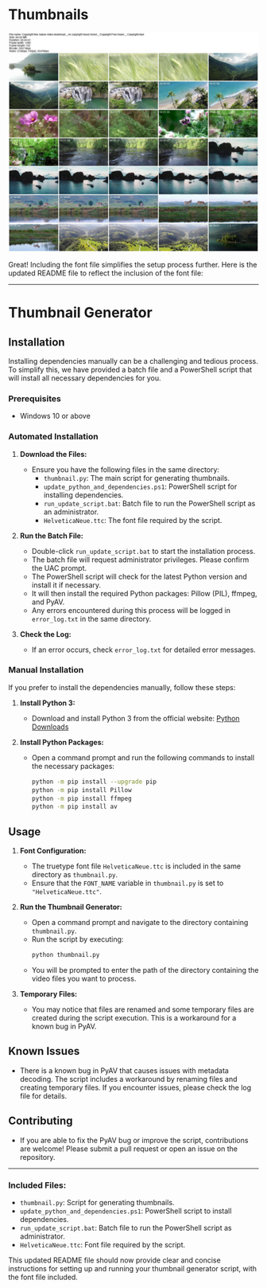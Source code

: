 # Thumbnails

![](example.jpg)

Great! Including the font file simplifies the setup process further. Here is the updated README file to reflect the inclusion of the font file:

---

# Thumbnail Generator

## Installation

Installing dependencies manually can be a challenging and tedious process. To simplify this, we have provided a batch file and a PowerShell script that will install all necessary dependencies for you.

### Prerequisites

- Windows 10 or above

### Automated Installation

1. **Download the Files:**
   - Ensure you have the following files in the same directory:
     - `thumbnail.py`: The main script for generating thumbnails.
     - `update_python_and_dependencies.ps1`: PowerShell script for installing dependencies.
     - `run_update_script.bat`: Batch file to run the PowerShell script as an administrator.
     - `HelveticaNeue.ttc`: The font file required by the script.

2. **Run the Batch File:**
   - Double-click `run_update_script.bat` to start the installation process.
   - The batch file will request administrator privileges. Please confirm the UAC prompt.
   - The PowerShell script will check for the latest Python version and install it if necessary.
   - It will then install the required Python packages: Pillow (PIL), ffmpeg, and PyAV.
   - Any errors encountered during this process will be logged in `error_log.txt` in the same directory.

3. **Check the Log:**
   - If an error occurs, check `error_log.txt` for detailed error messages.

### Manual Installation

If you prefer to install the dependencies manually, follow these steps:

1. **Install Python 3:**
   - Download and install Python 3 from the official website: [Python Downloads](https://www.python.org/downloads/)

2. **Install Python Packages:**
   - Open a command prompt and run the following commands to install the necessary packages:
     ```sh
     python -m pip install --upgrade pip
     python -m pip install Pillow
     python -m pip install ffmpeg
     python -m pip install av
     ```

## Usage

1. **Font Configuration:**
   - The truetype font file `HelveticaNeue.ttc` is included in the same directory as `thumbnail.py`.
   - Ensure that the `FONT_NAME` variable in `thumbnail.py` is set to `"HelveticaNeue.ttc"`.

2. **Run the Thumbnail Generator:**
   - Open a command prompt and navigate to the directory containing `thumbnail.py`.
   - Run the script by executing:
     ```sh
     python thumbnail.py
     ```
   - You will be prompted to enter the path of the directory containing the video files you want to process.

3. **Temporary Files:**
   - You may notice that files are renamed and some temporary files are created during the script execution. This is a workaround for a known bug in PyAV.

## Known Issues

- There is a known bug in PyAV that causes issues with metadata decoding. The script includes a workaround by renaming files and creating temporary files. If you encounter issues, please check the log file for details.

## Contributing

- If you are able to fix the PyAV bug or improve the script, contributions are welcome! Please submit a pull request or open an issue on the repository.

---

### Included Files:

- `thumbnail.py`: Script for generating thumbnails.
- `update_python_and_dependencies.ps1`: PowerShell script to install dependencies.
- `run_update_script.bat`: Batch file to run the PowerShell script as administrator.
- `HelveticaNeue.ttc`: Font file required by the script.

This updated README file should now provide clear and concise instructions for setting up and running your thumbnail generator script, with the font file included.
